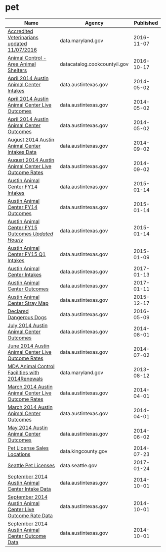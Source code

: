 # pet

Name | Agency | Published
---- | ---- | ---------
[Accredited Veterinarians updated 11/07/2016](../socrata/4zej-knfm.md) | data.maryland.gov | 2016-11-07
[Animal Control - Area Animal Shelters](../socrata/kvq5-4ekv.md) | datacatalog.cookcountyil.gov | 2016-10-17
[April 2014 Austin Animal Center Intakes](../socrata/cu49-7a5a.md) | data.austintexas.gov | 2014-05-02
[April 2014 Austin Animal Center Live Outcomes](../socrata/da96-d4bx.md) | data.austintexas.gov | 2014-05-02
[April 2014 Austin Animal Center Outcomes](../socrata/wtyt-mpzf.md) | data.austintexas.gov | 2014-05-02
[August 2014 Austin Animal Center Intakes Data](../socrata/qyb8-tmu7.md) | data.austintexas.gov | 2014-09-02
[August 2014 Austin Animal Center Live Outcome Rates](../socrata/6m7k-g59q.md) | data.austintexas.gov | 2014-09-02
[Austin Animal Center FY14 Intakes](../socrata/jam6-aawd.md) | data.austintexas.gov | 2015-01-14
[Austin Animal Center FY14 Outcomes](../socrata/azsy-zee6.md) | data.austintexas.gov | 2015-01-14
[Austin Animal Center FY15 Outcomes *Updated Hourly*](../socrata/fb53-k8de.md) | data.austintexas.gov | 2015-01-14
[Austin Animal Center FY15 Q1 Intakes](../socrata/9w5t-cuk2.md) | data.austintexas.gov | 2015-01-09
[Austin Animal Center Intakes](../socrata/wter-evkm.md) | data.austintexas.gov | 2017-01-13
[Austin Animal Center Outcomes](../socrata/9t4d-g238.md) | data.austintexas.gov | 2017-01-11
[Austin Animal Center Stray Map](../socrata/kz4x-q9k5.md) | data.austintexas.gov | 2015-12-17
[Declared Dangerous Dogs](../socrata/ykw4-j3aj.md) | data.austintexas.gov | 2016-05-09
[July 2014 Austin Animal Center Outcomes](../socrata/bw6v-aead.md) | data.austintexas.gov | 2014-08-01
[June 2014 Austin Animal Center Live Outcome Rates](../socrata/tb3x-mddn.md) | data.austintexas.gov | 2014-07-02
[MDA Animal Control Facilities with 2014Renewals](../socrata/i5tt-hvfv.md) | data.maryland.gov | 2013-08-12
[March 2014 Austin Animal Center Live Outcome Rates](../socrata/7kz2-qyez.md) | data.austintexas.gov | 2014-04-01
[March 2014 Austin Animal Center Outcomes](../socrata/krsq-4num.md) | data.austintexas.gov | 2014-04-01
[May 2014 Austin Animal Center Outcomes](../socrata/dque-zfgd.md) | data.austintexas.gov | 2014-06-02
[Pet License Sales Locations](../socrata/mwyh-gr8i.md) | data.kingcounty.gov | 2014-07-23
[Seattle Pet Licenses](../socrata/jguv-t9rb.md) | data.seattle.gov | 2017-01-24
[September 2014 Austin Animal Center Intake Data](../socrata/8jjf-bejx.md) | data.austintexas.gov | 2014-10-01
[September 2014 Austin Animal Center Live Outcome Rate Data](../socrata/rbfq-6fgu.md) | data.austintexas.gov | 2014-10-01
[September 2014 Austin Animal Center Outcome Data](../socrata/e2a3-3mi6.md) | data.austintexas.gov | 2014-10-01

